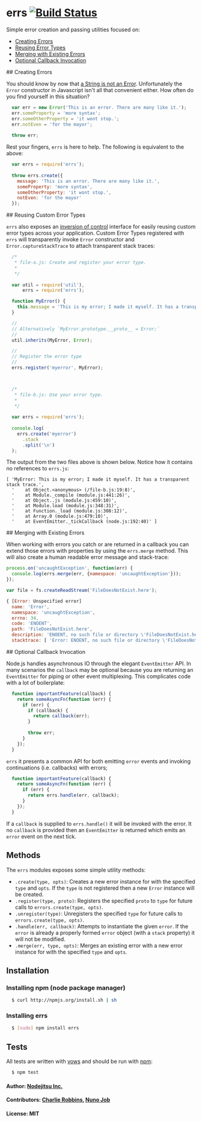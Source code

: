 # errs [![Build Status](https://secure.travis-ci.org/flatiron/errs.png)](http://travis-ci.org/flatiron/errs)

Simple error creation and passing utilities focused on:

* [Creating Errors](#creating-errors)
* [Reusing Error Types](#reusing-types)
* [Merging with Existing Errors](#merging-errors)
* [Optional Callback Invocation](#optional-invocation)

<a name="creating-errors" />
## Creating Errors

You should know by now that [a String is not an Error][0]. Unfortunately the `Error` constructor in Javascript isn't all that convenient either. How often do you find yourself in this situation? 

``` js
  var err = new Error('This is an error. There are many like it.');
  err.someProperty = 'more syntax';
  err.someOtherProperty = 'it wont stop.';
  err.notEven = 'for the mayor';
  
  throw err;
```

Rest your fingers, `errs` is here to help. The following is equivalent to the above:

``` js
  var errs = require('errs');
  
  throw errs.create({
    message: 'This is an error. There are many like it.',
    someProperty: 'more syntax',
    someOtherProperty: 'it wont stop.',
    notEven: 'for the mayor'
  });
```

<a name="reusing-types" />
## Reusing Custom Error Types

`errs` also exposes an [inversion of control][1] interface for easily reusing custom error types across your application. Custom Error Types registered with `errs` will transparently invoke `Error` constructor and `Error.captureStackTrace` to attach transparent stack traces:

``` js
  /*
   * file-a.js: Create and register your error type.
   *
   */
   
  var util = require('util'),
      errs = require('errs');

  function MyError() {
    this.message = 'This is my error; I made it myself. It has a transparent stack trace.';
  }

  //
  // Alternatively `MyError.prototype.__proto__ = Error;`
  //
  util.inherits(MyError, Error);

  //
  // Register the error type
  //
  errs.register('myerror', MyError);



  /*
   * file-b.js: Use your error type.
   *
   */
   
  var errs = require('errs');
  
  console.log(
    errs.create('myerror')
      .stack
      .split('\n')
  );
```

The output from the two files above is shown below. Notice how it contains no references to `errs.js`:

```
[ 'MyError: This is my error; I made it myself. It has a transparent stack trace.',
  '    at Object.<anonymous> (/file-b.js:19:8)',
  '    at Module._compile (module.js:441:26)',
  '    at Object..js (module.js:459:10)',
  '    at Module.load (module.js:348:31)',
  '    at Function._load (module.js:308:12)',
  '    at Array.0 (module.js:479:10)',
  '    at EventEmitter._tickCallback (node.js:192:40)' ]
```

<a name="merging-errors" />
## Merging with Existing Errors

When working with errors you catch or are returned in a callback you can extend those errors with properties by using the `errs.merge` method. This will also create a human readable error message and stack-trace:

``` js
process.on('uncaughtException', function(err) {
  console.log(errs.merge(err, {namespace: 'uncaughtException'}));
});

var file = fs.createReadStream('FileDoesNotExist.here');
```

``` js
{ [Error: Unspecified error]
  name: 'Error',
  namespace: 'uncaughtException',
  errno: 34,
  code: 'ENOENT',
  path: 'FileDoesNotExist.here',
  description: 'ENOENT, no such file or directory \'FileDoesNotExist.here\'',
  stacktrace: [ 'Error: ENOENT, no such file or directory \'FileDoesNotExist.here\'' ] }
```

<a name="optional-invocation" />
## Optional Callback Invocation

Node.js handles asynchronous IO through the elegant `EventEmitter` API. In many scenarios the `callback` may be optional because you are returning an `EventEmitter` for piping or other event multiplexing. This complicates code with a lot of boilerplate:

``` js
  function importantFeature(callback) {
    return someAsyncFn(function (err) {
      if (err) {
        if (callback) {
          return callback(err);
        }
        
        throw err;
      }
    });
  }
```

`errs` it presents a common API for both emitting `error` events and invoking continuations (i.e. callbacks) with errors;

``` js
  function importantFeature(callback) {
    return someAsyncFn(function (err) {
      if (err) {
        return errs.handle(err, callback);
      }
    });
  }
```

If a `callback` is supplied to `errs.handle()` it will be invoked with the error. It no `callback` is provided then an `EventEmitter` is returned which emits an `error` event on the next tick.

## Methods
The `errs` modules exposes some simple utility methods:

* `.create(type, opts)`: Creates a new error instance for with the specified `type` and `opts`. If the `type` is not registered then a new `Error` instance will be created.
* `.register(type, proto)`: Registers the specified `proto` to `type` for future calls to `errors.create(type, opts)`.
* `.unregister(type)`: Unregisters the specified `type` for future calls to `errors.create(type, opts)`.
* `.handle(err, callback)`: Attempts to instantiate the given `error`. If the `error` is already a properly formed `error` object (with a `stack` property) it will not be modified.
* `.merge(err, type, opts)`: Merges an existing error with a new error instance for with the specified `type` and `opts`.

## Installation

### Installing npm (node package manager)

``` bash
  $ curl http://npmjs.org/install.sh | sh
```

### Installing errs

``` bash
  $ [sudo] npm install errs
```

## Tests
All tests are written with [vows][2] and should be run with [npm][3]:

``` bash
  $ npm test
```

#### Author: [Nodejitsu Inc.](http://www.nodejitsu.com)
#### Contributors: [Charlie Robbins](http://github.com/indexzero), [Nuno Job](http://github.com/dscape)
#### License: MIT

[0]: http://www.devthought.com/2011/12/22/a-string-is-not-an-error/
[1]: http://martinfowler.com/articles/injection.html
[2]: https://vowsjs.org
[3]: https://npmjs.org
